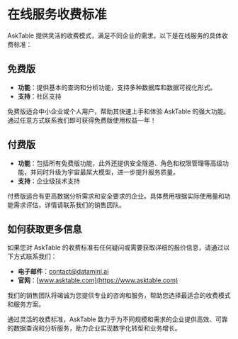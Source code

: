 # 在线服务收费标准

AskTable 提供灵活的收费模式，满足不同企业的需求。以下是在线服务的具体收费标准：

## 免费版

- **功能**：提供基本的查询和分析功能，支持多种数据库和数据可视化形式。
- **支持**：社区支持

免费版适合中小企业或个人用户，帮助其快速上手和体验 AskTable 的强大功能。通过任意方式联系我们即可获得免费版使用权益一年！

## 付费版

- **功能**：包括所有免费版功能，此外还提供安全隧道、角色和权限管理等高级功能，并同时升级为宇宙最屌大模型，进一步提升服务质量。
- **支持**：企业级技术支持

付费版适合有更高数据分析需求和安全要求的企业。具体费用根据实际使用量和功能需求评估，详情请联系我们的销售团队。

## 如何获取更多信息

如果您对 AskTable 的收费标准有任何疑问或需要获取详细的报价信息，请通过以下方式联系我们：
- **电子邮件**：contact@datamini.ai
- **官网**：[www.asktable.com](https://www.asktable.com)

我们的销售团队将竭诚为您提供专业的咨询和服务，帮助您选择最适合的收费模式和服务方案。

通过灵活的收费标准，AskTable 致力于为不同规模和需求的企业提供高效、可靠的数据查询和分析服务，助力企业实现数字化转型和业务增长。
